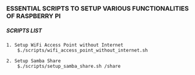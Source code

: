 ### ESSENTIAL SCRIPTS TO SETUP VARIOUS FUNCTIONALITIES OF RASPBERRY PI

##### SCRIPTS LIST

    1. Setup WiFi Access Point without Internet
        $./scripts/wifi_access_point_without_internet.sh
    
    2. Setup Samba Share
        $./scripts/setup_samba_share.sh /share

